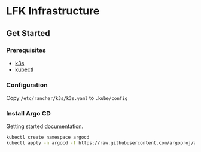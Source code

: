 # LFK Infrastructure

## Get Started

### Prerequisites

* [k3s](https://docs.k3s.io/quick-start)
* [kubectl](https://kubernetes.io/docs/tasks/tools/#kubectl)

### Configuration

Copy `/etc/rancher/k3s/k3s.yaml` to `.kube/config`

### Install Argo CD

Getting started [documentation](https://argo-cd.readthedocs.io/en/stable/getting_started/).

```bash
kubectl create namespace argocd
kubectl apply -n argocd -f https://raw.githubusercontent.com/argoproj/argo-cd/stable/manifests/install.yaml

```
